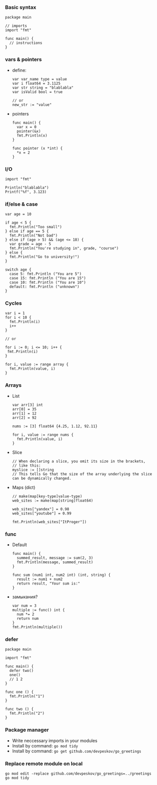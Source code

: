 ### Basic syntax

```
package main

// imports
import "fmt"

func main() {
  // instructions
}
```

### vars & pointers
- define:
  ```
  var var_name type = value
  var i float64 = 3.1125
  var str string = "blablabla"
  var isValid bool = true
  
  // or
  new_str := "value"
  ```
- pointers
  ```
  func main() {
    var x = 0
    pointer(&x)
    fmt.Println(x)
  }

  func pointer (x *int) {
    *x = 2
  }
  ```

### I/O
```
import "fmt"

Println("blablabla")
Printf("%f", 3.123)
```

### if/else & case

```
var age = 10

if age < 5 {
  fmt.Println("Too small")
} else if age == 5 {
  fmt.Println("Not bad")
} else if (age > 5) && (age <= 18) {
  var grade = age - 5
  fmt.Println("You're studying in", grade, "course")
} else {
  fmt.Println("Go to university!")
}

switch age {
  case 5: fmt.Println ("You are 5")
  case 15: fmt.Println ("You are 15")
  case 10: fmt.Println ("You are 10")
  default: fmt.Println ("unknown")
}
```

### Cycles
```
var i = 1
for i < 10 {
  fmt.Println(i)
  i++
}

// or

for i := 0; i <= 10; i++ {
 fmt.Println(i)
}

for i, value := range array {
  fmt.Println(value, i)
}
```

### Arrays
- List
  ```
  var arr[3] int
  arr[0] = 35
  arr[1] = 12
  arr[2] = 92

  nums := [3] float64 {4.25, 1.12, 92.11}

  for i, value := range nums {
    fmt.Println(value, i)
  }
  ```
- Slice
  ```
  // When declaring a slice, you omit its size in the brackets,
  // like this:
  myslice := []string
  // This tells Go that the size of the array underlying the slice can be dynamically changed.
  ```
- Maps (dict)
  ```
  // make(map[key-type]value-type)
  web_sites := make(map[string]float64)

  web_sites["yandex"] = 0.98
  web_sites["youtube"] = 0.99

  fmt.Println(web_sites["ItProger"])
  ```

### func
- Default
  ```
  func main() {
    summed_result, message := sum(2, 3)
    fmt.Println(message, summed_result)
  }

  func sum (num1 int, num2 int) (int, string) {
    result := num1 + num2
    return result, "Your sum is:"
  }
  ```
- замыкания?
  ```
  var num = 3
  multiple := func() int {
    num *= 2
    return num
  }
  fmt.Println(multiple())
  ```

### defer
```
package main

import "fmt"

func main() {
  defer two()
  one()
  // 1 2
}

func one () {
  fmt.Println("1")
}

func two () {
  fmt.Println("2")
}
```

### Package manager
- Write neccessary imports in your modules
- Install by command: `go mod tidy`
- Install by command: `go get github.com/devpeskov/go_greetings`

### Replace remote module on local
```
go mod edit -replace github.com/devpeskov/go_greetings=../greetings
go mod tidy
```
